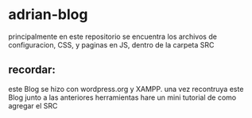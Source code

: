 # adrian-blog

principalmente en este repositorio se encuentra los archivos de configuracion, CSS, y paginas en JS, dentro de la carpeta SRC

## recordar:

este Blog se hizo con wordpress.org y XAMPP. una vez recontruya este Blog junto a las anteriores herramientas hare un mini tutorial de como agregar el SRC

